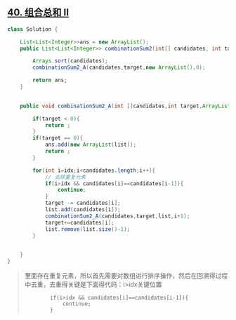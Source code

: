 ## [40. 组合总和 II](https://leetcode-cn.com/problems/combination-sum-ii/)

~~~java
class Solution {

    List<List<Integer>>ans = new ArrayList();
    public List<List<Integer>> combinationSum2(int[] candidates, int target) {

        Arrays.sort(candidates);
        combinationSum2_A(candidates,target,new ArrayList(),0);

        return ans;
    }
        

    public void combinationSum2_A(int []candidates,int target,ArrayList<Integer> list,int idx){

        if(target < 0){
            return ;
        }
        if(target == 0){
            ans.add(new ArrayList(list));
            return ;
        }

        for(int i=idx;i<candidates.length;i++){
            // 去除重复元素
            if(i>idx && candidates[i]==candidates[i-1]){
                continue;
            }
            target -= candidates[i];
            list.add(candidates[i]);
            combinationSum2_A(candidates,target,list,i+1);
            target+=candidates[i];
            list.remove(list.size()-1);
        }

        
    }
}
~~~

> 里面存在重复元素，所以首先需要对数组进行排序操作，然后在回溯得过程中去重，去重得关键是下面得代码：i>idx关键位置
>
>             if(i>idx && candidates[i]==candidates[i-1]){
>                 continue;
>             }